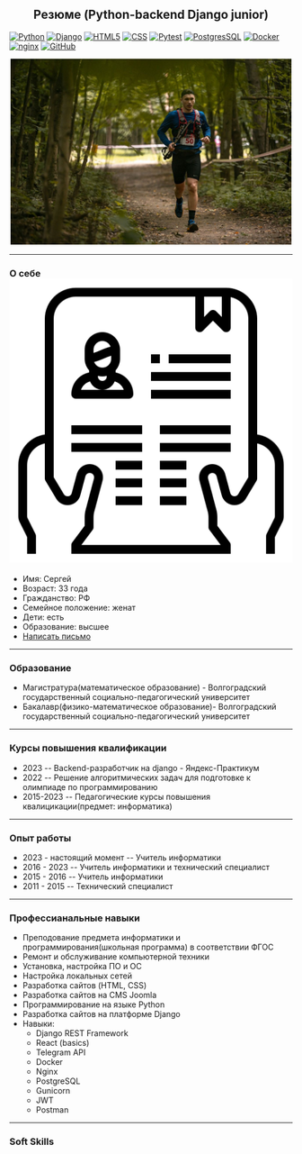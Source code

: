 <h2 align="center"> Резюме (Python-backend Django junior)</h2>

[![Python](https://img.shields.io/badge/-Python-464641?style=flat-square&logo=Python)](https://www.python.org/)
[![Django](https://img.shields.io/badge/-Django-464646?style=flat-square&logo=Django)](https://www.djangoproject.com/)
[![HTML5](https://img.shields.io/badge/-HTML5-464646?style=flat-square&logo=html5)](https://en.wikipedia.org/wiki/HTML5)
[![CSS](https://img.shields.io/badge/-CSS-464646?style=flat-square&logo=css3)](https://en.wikipedia.org/wiki/CSS)
[![Pytest](https://img.shields.io/badge/-Pytest-464646?style=flat-square&logo=pytest)](https://docs.pytest.org/en/6.2.x/)
[![PostgresSQL](https://img.shields.io/badge/PostgreSQL-464646?style=flat-square&logo=postgresql)](https://www.postgresql.org/)
[![Docker](https://img.shields.io/badge/Docker-464646?style=flat-square&logo=docker)](https://www.docker.com/)
[![nginx](https://img.shields.io/badge/Nginx-464646?style=flat-square&logo=nginx)](https://nginx.org/)
[![GitHub](https://img.shields.io/badge/GitHub%20Pages-464646?style=flat-square&logo=GitHub)](https://github.com/GrWo1/)

<div align="center">
  <img src="https://github.com/GrWo1/resume/blob/main/data/frof.jpeg" width="500" height="330"/>
</div>

---

### О себе   <img src="https://github.com/GrWo1/resume/blob/main/data/face-resume.png"/>
* Имя: Сергей
* Возраст: 33 года
* Гражданство: РФ
* Семейное положение: женат
* Дети: есть
* Образование: высшее
* <a href="mailto:s9197937187@gmail.com">Написать письмо</a>

---

### Образование
* Магистратура(математическое образование) - Волгоградский государственный социально-педагогический университет
* Бакалавр(физико-математическое образование)- Волгоградский государственный социально-педагогический университет

___

### Курсы повышения квалификации
* 2023 -- Backend-разработчик на django - Яндекс-Практикум
* 2022 -- Решение алгоритмических задач для подготовке к олимпиаде по программированию
* 2015-2023 -- Педагогические курсы повышения квалицикации(предмет: информатика)

---

### Опыт работы
* 2023 - настоящий момент -- Учитель информатики
* 2016 - 2023 -- Учитель информатики и технический специалист
* 2015 - 2016 -- Учитель информатики
* 2011 - 2015 -- Технический специалист

---

### Профессианальные навыки
* Преподование предмета информатики и программирования(школьная программа) в соответствии ФГОС
* Ремонт и обслуживание компьютерной техники
* Установка, настройка ПО и ОС
* Настройка локальных сетей
* Разработка сайтов (HTML, CSS)
* Разработка сайтов на CMS Joomla
* Программирование на языке Python
* Разработка сайтов на платформе Django
* Навыки:
  * Django REST Framework
  * React (basics)
  * Telegram API
  * Docker
  * Nginx
  * PostgreSQL
  * Gunicorn
  * JWT
  * Postman
  
---

### Soft Skills



